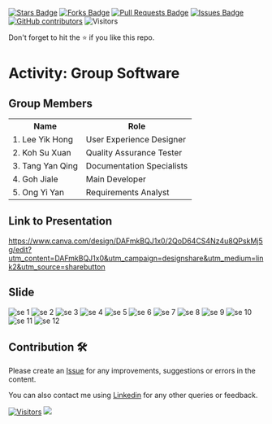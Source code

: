 
<a href="https://github.com/drshahizan/software-engineering/stargazers"><img src="https://img.shields.io/github/stars/drshahizan/software-engineering" alt="Stars Badge"/></a>
<a href="https://github.com/drshahizan/software-engineering/network/members"><img src="https://img.shields.io/github/forks/drshahizan/software-engineering" alt="Forks Badge"/></a>
<a href="https://github.com/drshahizan/software-engineering/pulls"><img src="https://img.shields.io/github/issues-pr/drshahizan/software-engineering" alt="Pull Requests Badge"/></a>
<a href="https://github.com/drshahizan/software-engineering/issues"><img src="https://img.shields.io/github/issues/drshahizan/software-engineering" alt="Issues Badge"/></a>
<a href="https://github.com/drshahizan/software-engineering/graphs/contributors"><img alt="GitHub contributors" src="https://img.shields.io/github/contributors/drshahizan/software-engineering?color=2b9348"></a>
![Visitors](https://api.visitorbadge.io/api/visitors?path=https%3A%2F%2Fgithub.com%2Fdrshahizan%2Fsoftware-engineering&labelColor=%23d9e3f0&countColor=%23697689&style=flat)


Don't forget to hit the :star: if you like this repo.

# Activity: Group Software

## Group Members
<table>
  <tr>
    <th>Name</th>
    <th>Role</th>
  </tr>
  <tr>
    <td>1.  Lee Yik Hong</td>
    <td>User Experience Designer</td>
  </tr>
    <tr>
    <td>2. Koh Su Xuan</td>
    <td>Quality Assurance Tester</td>
  </tr>
    <tr>
    <td>3. Tang Yan Qing</td>
    <td>Documentation Specialists</td>
  </tr>
    <tr>
    <td>4. Goh Jiale</td>
    <td>Main Developer</td>
  </tr>
    <tr>
    <td>5. Ong Yi Yan</td>
    <td>Requirements Analyst</td>
  </tr>
</table>

## Link to Presentation
https://www.canva.com/design/DAFmkBQJ1x0/2QoD64CS4Nz4u8QPskMj5g/edit?utm_content=DAFmkBQJ1x0&utm_campaign=designshare&utm_medium=link2&utm_source=sharebutton

## Slide
![se 1](https://github.com/drshahizan/software-engineering/assets/129137382/363b9a80-bf88-4e22-a663-892f665dbb25)
![se 2](https://github.com/drshahizan/software-engineering/assets/129137382/a1ce618d-009d-4296-8696-b9005e6a5724)
![se 3](https://github.com/drshahizan/software-engineering/assets/129137382/306219c9-2633-4368-8f4a-dba4b03683b3)
![se 4](https://github.com/drshahizan/software-engineering/assets/129137382/d617e039-3a8e-4c0c-ab63-72380e040e6c)
![se 5](https://github.com/drshahizan/software-engineering/assets/129137382/d81aa8bb-af1b-4774-8a1d-8fc4e84d3de7)
![se 6](https://github.com/drshahizan/software-engineering/assets/129137382/4631490d-2854-4ee0-a997-696cdf66bc5d)
![se 7](https://github.com/drshahizan/software-engineering/assets/129137382/64c0bfd1-de8e-42be-a091-32c76ad98192)
![se 8](https://github.com/drshahizan/software-engineering/assets/129137382/fafa8dde-cd13-4699-9453-7601f162e02b)
![se 9](https://github.com/drshahizan/software-engineering/assets/129137382/a23ce2aa-d8ea-420a-9be8-36f71a3b0837)
![se 10](https://github.com/drshahizan/software-engineering/assets/129137382/8c24876d-718c-41d3-926e-6a11d31dfc0a)
![se 11](https://github.com/drshahizan/software-engineering/assets/129137382/6d1068ae-bd7f-4025-b335-296bdd7b8b8c)
![se 12](https://github.com/drshahizan/software-engineering/assets/129137382/c0ae1fdb-f84d-4eee-8b06-d62a31c955e6)


## Contribution 🛠️
Please create an [Issue](https://github.com/drshahizan/software-engineering/issues) for any improvements, suggestions or errors in the content.

You can also contact me using [Linkedin](https://www.linkedin.com/in/drshahizan/) for any other queries or feedback.

[![Visitors](https://api.visitorbadge.io/api/visitors?path=https%3A%2F%2Fgithub.com%2Fdrshahizan&labelColor=%23697689&countColor=%23555555&style=plastic)](https://visitorbadge.io/status?path=https%3A%2F%2Fgithub.com%2Fdrshahizan)
![](https://hit.yhype.me/github/profile?user_id=81284918)



